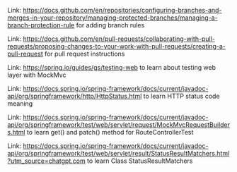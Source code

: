 Link: https://docs.github.com/en/repositories/configuring-branches-and-merges-in-your-repository/managing-protected-branches/managing-a-branch-protection-rule
 for adding branch rules

Link: https://docs.github.com/en/pull-requests/collaborating-with-pull-requests/proposing-changes-to-your-work-with-pull-requests/creating-a-pull-request for pull request instructions

Link: https://spring.io/guides/gs/testing-web to learn about testing web layer with MockMvc

Link: https://docs.spring.io/spring-framework/docs/current/javadoc-api/org/springframework/http/HttpStatus.html to learn HTTP status code meaning

Link: https://docs.spring.io/spring-framework/docs/current/javadoc-api/org/springframework/test/web/servlet/request/MockMvcRequestBuilders.html to learn get() and patch() method for RouteControllerTest

Link: https://docs.spring.io/spring-framework/docs/current/javadoc-api/org/springframework/test/web/servlet/result/StatusResultMatchers.html?utm_source=chatgpt.com to learn Class StatusResultMatchers